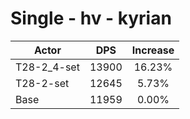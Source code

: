 # Single - hv - kyrian
| Actor | DPS | Increase |
|---|:---:|:---:|
|T28-2_4-set|13900|16.23%|
|T28-2-set|12645|5.73%|
|Base|11959|0.00%|

